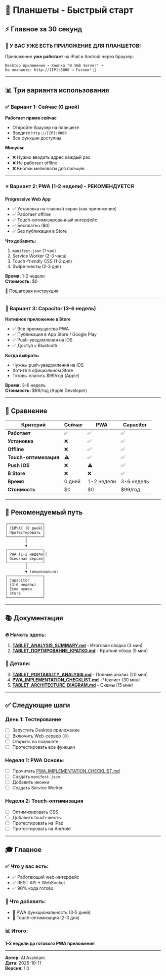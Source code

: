 # 📱 Планшеты - Быстрый старт

## ⚡ Главное за 30 секунд

### 🎉 У ВАС УЖЕ ЕСТЬ ПРИЛОЖЕНИЕ ДЛЯ ПЛАНШЕТОВ!

Приложение **уже работает** на iPad и Android через браузер:

```
Desktop приложение → Кнопка "🌐 Web Server" → 
На планшете: http://[IP]:8000 → Готово! 🎉
```

---

## 📊 Три варианта использования

### ✅ **Вариант 1: Сейчас (0 дней)**
**Работает прямо сейчас**
- Откройте браузер на планшете
- Введите `http://[IP]:8000`
- Все функции доступны

**Минусы:**
- ❌ Нужно вводить адрес каждый раз
- ❌ Не работает offline
- ❌ Кнопки мелковаты для пальцев

---

### ⭐ **Вариант 2: PWA (1-2 недели)** - РЕКОМЕНДУЕТСЯ
**Progressive Web App**
- ✅ Установка на главный экран (как приложение)
- ✅ Работает offline
- ✅ Touch-оптимизированный интерфейс
- ✅ Бесплатно ($0)
- ✅ Без публикации в Store

**Что добавить:**
1. `manifest.json` (1 час)
2. Service Worker (2-3 часа)
3. Touch-friendly CSS (1-2 дня)
4. Swipe-жесты (2-3 дня)

**Время:** 1-2 недели  
**Стоимость:** $0

📖 [Пошаговая инструкция](PWA_IMPLEMENTATION_CHECKLIST.md)

---

### 🏪 **Вариант 3: Capacitor (3-6 недель)**
**Нативное приложение в Store**
- ✅ Все преимущества PWA
- ✅ Публикация в App Store / Google Play
- ✅ Push-уведомления на iOS
- ✅ Доступ к Bluetooth

**Когда выбрать:**
- Нужны push-уведомления на iOS
- Хотите в официальном Store
- Готовы платить $99/год (Apple)

**Время:** 3-6 недель  
**Стоимость:** $99/год (Apple Developer)

---

## 🎯 Сравнение

| Критерий | Сейчас | PWA | Capacitor |
|---------|---------|-----|-----------|
| **Работает** | ✅ | ✅ | ✅ |
| **Установка** | ❌ | ✅ | ✅ |
| **Offline** | ❌ | ✅ | ✅ |
| **Touch-оптимизация** | ⚠️ | ✅ | ✅ |
| **Push iOS** | ❌ | ⚠️ | ✅ |
| **В Store** | ❌ | ❌ | ✅ |
| **Время** | 0 дней | 1-2 недели | 3-6 недель |
| **Стоимость** | $0 | $0 | $99/год |

---

## 🚀 Рекомендуемый путь

```
┌────────────────┐
│ СЕЙЧАС (0 дней)│
│ Протестировать │
└────────┬───────┘
         │
         ▼
┌────────────────┐
│ PWA (1-2 недели)│
│ Основная версия│
└────────┬───────┘
         │
         ▼ (опционально)
┌────────────────┐
│ Capacitor      │
│ (3-6 недель)   │
│ Если нужен     │
│ Store          │
└────────────────┘
```

---

## 📚 Документация

### 🔥 Начать здесь:
1. **[TABLET_ANALYSIS_SUMMARY.md](TABLET_ANALYSIS_SUMMARY.md)** - Итоговая сводка (3 мин)
2. **[TABLET_ПОРТИРОВАНИЕ_КРАТКО.md](TABLET_ПОРТИРОВАНИЕ_КРАТКО.md)** - Краткий обзор (5 мин)

### 📖 Детали:
3. **[TABLET_PORTABILITY_ANALYSIS.md](TABLET_PORTABILITY_ANALYSIS.md)** - Полный анализ (20 мин)
4. **[PWA_IMPLEMENTATION_CHECKLIST.md](PWA_IMPLEMENTATION_CHECKLIST.md)** - Чеклист (30 мин)
5. **[TABLET_ARCHITECTURE_DIAGRAM.md](TABLET_ARCHITECTURE_DIAGRAM.md)** - Схемы (15 мин)

---

## ✅ Следующие шаги

### День 1: Тестирование
- [ ] Запустить Desktop приложение
- [ ] Включить Web-сервер (🌐)
- [ ] Открыть на планшете
- [ ] Протестировать все функции

### Неделя 1: PWA Основы
- [ ] Прочитать [PWA_IMPLEMENTATION_CHECKLIST.md](PWA_IMPLEMENTATION_CHECKLIST.md)
- [ ] Создать `manifest.json`
- [ ] Добавить иконки
- [ ] Создать Service Worker

### Неделя 2: Touch-оптимизация
- [ ] Оптимизировать CSS
- [ ] Добавить touch-жесты
- [ ] Протестировать на iPad
- [ ] Протестировать на Android

---

## 🎓 Главное

### ✅ Что у вас есть:
- ✅ Работающий web-интерфейс
- ✅ REST API + WebSocket
- ✅ 90% кода готово

### 🔨 Что добавить:
- 🔨 PWA функциональность (3-5 дней)
- 🔨 Touch-оптимизация (2-3 дня)

### 📊 Итого:
**1-2 недели до готового PWA приложения**

---

**Автор**: AI Assistant  
**Дата**: 2025-10-11  
**Версия**: 1.0



